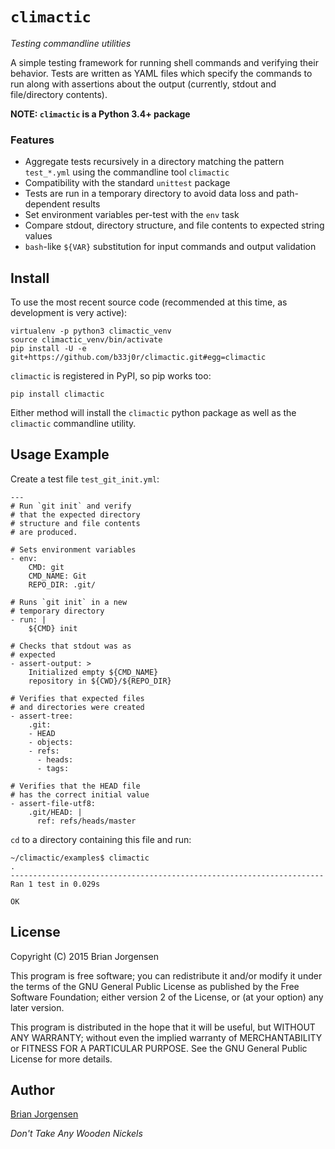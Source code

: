 # ``climactic``

*Testing commandline utilities*

A simple testing framework for running
shell commands and verifying their behavior. Tests are
written as YAML files which specify the commands to run
along with assertions about the output (currently, stdout
and file/directory contents).

**NOTE: ``climactic`` is a Python 3.4+ package**

### Features
- Aggregate tests recursively in a directory matching the
  pattern ``test_*.yml`` using the commandline tool
  ``climactic``
- Compatibility with the standard ``unittest`` package
- Tests are run in a temporary directory to avoid data loss
  and path-dependent results
- Set environment variables per-test with the ``env`` task
- Compare stdout, directory structure, and file contents
  to expected string values
- ``bash``-like ``${VAR}`` substitution for input commands
  and output validation


## Install

To use the most recent source code (recommended at this time,
as development is very active):

    virtualenv -p python3 climactic_venv
    source climactic_venv/bin/activate
    pip install -U -e git+https://github.com/b33j0r/climactic.git#egg=climactic

``climactic`` is registered in PyPI, so pip works too:

    pip install climactic

Either method will install the ``climactic`` python package
as well as the ``climactic`` commandline utility.


## Usage Example

Create a test file ``test_git_init.yml``:

    ---
    # Run `git init` and verify
    # that the expected directory
    # structure and file contents
    # are produced.
    
    # Sets environment variables
    - env:
        CMD: git
        CMD_NAME: Git
        REPO_DIR: .git/
    
    # Runs `git init` in a new
    # temporary directory
    - run: |
        ${CMD} init
    
    # Checks that stdout was as
    # expected
    - assert-output: >
        Initialized empty ${CMD_NAME}
        repository in ${CWD}/${REPO_DIR}
    
    # Verifies that expected files
    # and directories were created
    - assert-tree:
        .git:
        - HEAD
        - objects:
        - refs:
          - heads:
          - tags:
    
    # Verifies that the HEAD file
    # has the correct initial value
    - assert-file-utf8:
        .git/HEAD: |
          ref: refs/heads/master


``cd`` to a directory containing this file and run:

    ~/climactic/examples$ climactic
    .
    ----------------------------------------------------------------------
    Ran 1 test in 0.029s
    
    OK


## License

Copyright (C) 2015  Brian Jorgensen

This program is free software; you can redistribute it and/or
modify it under the terms of the GNU General Public License
as published by the Free Software Foundation; either version 2
of the License, or (at your option) any later version.

This program is distributed in the hope that it will be useful,
but WITHOUT ANY WARRANTY; without even the implied warranty of
MERCHANTABILITY or FITNESS FOR A PARTICULAR PURPOSE.  See the
GNU General Public License for more details.


## Author

[Brian Jorgensen](brian.jorgensen+climactic@gmail.com)

*Don't Take Any Wooden Nickels*
